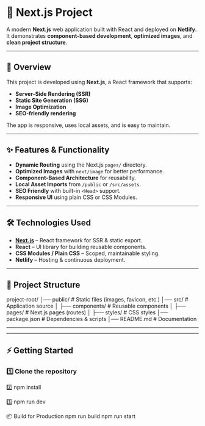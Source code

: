 # 🚀 Next.js Project

A modern **Next.js** web application built with React and deployed on **Netlify**.  
It demonstrates **component-based development**, **optimized images**, and **clean project structure**.

---

## 📌 Overview
This project is developed using **Next.js**, a React framework that supports:
- **Server-Side Rendering (SSR)**
- **Static Site Generation (SSG)**
- **Image Optimization**
- **SEO-friendly rendering**

The app is responsive, uses local assets, and is easy to maintain.

---

## ✨ Features & Functionality
- **Dynamic Routing** using the Next.js `pages/` directory.
- **Optimized Images** with `next/image` for better performance.
- **Component-Based Architecture** for reusability.
- **Local Asset Imports** from `/public` or `/src/assets`.
- **SEO Friendly** with built-in `<Head>` support.
- **Responsive UI** using plain CSS or CSS Modules.

---

## 🛠️ Technologies Used
- **[Next.js](https://nextjs.org/)** – React framework for SSR & static export.
- **React** – UI library for building reusable components.
- **CSS Modules / Plain CSS** – Scoped, maintainable styling.
- **Netlify** – Hosting & continuous deployment.

---

## 📂 Project Structure
project-root/
│── public/ # Static files (images, favicon, etc.)
│── src/ # Application source
│ ├── components/ # Reusable components
│ ├── pages/ # Next.js pages (routes)
│ ├── styles/ # CSS styles
│── package.json # Dependencies & scripts
│── README.md # Documentation

---


---

## ⚡ Getting Started

### 1️⃣ Clone the repository

2️⃣ npm install

3️⃣ npm run dev

📦 Build for Production
npm run build
npm run start

